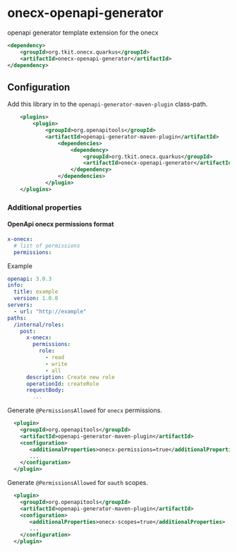 # onecx-openapi-generator

 openapi generator template extension for the onecx

```xml
<dependency>
    <groupId>org.tkit.onecx.quarkus</groupId>
    <artifactId>onecx-openapi-generator</artifactId>
</dependency>
```

## Configuration

Add this library in to the `openapi-generator-maven-plugin` class-path.

```xml
    <plugins>
        <plugin>
            <groupId>org.openapitools</groupId>
            <artifactId>openapi-generator-maven-plugin</artifactId>
                <dependencies>
                    <dependency>
                        <groupId>org.tkit.onecx.quarkus</groupId>
                        <artifactId>onecx-openapi-generator</artifactId>
                    </dependency>
                </dependencies>
            </plugin>
    </plugins>
```

### Additional properties 

#### OpenApi onecx permissions format

```yaml
x-onecx:
  # list of permissions
  permissions:
```

Example 

```yaml
openapi: 3.0.3
info:
  title: example
  version: 1.0.0
servers:
  - url: "http://example"
paths:
  /internal/roles:
    post:
      x-onecx:
        permissions:
          role:
            - read
            - write
            - all
      description: Create new role
      operationId: createRole
      requestBody:
        ...
```
Generate `@PermissionsAllowed` for `onecx` permissions.

```xml
  <plugin>
    <groupId>org.openapitools</groupId>
    <artifactId>openapi-generator-maven-plugin</artifactId>
    <configuration>
       <additionalProperties>onecx-permissions=true</additionalProperties>
       ...
    </configuration>
  </plugin>
```

Generate `@PermissionsAllowed` for `oauth` scopes.

```xml
  <plugin>
    <groupId>org.openapitools</groupId>
    <artifactId>openapi-generator-maven-plugin</artifactId>
    <configuration>
       <additionalProperties>onecx-scopes=true</additionalProperties>
       ...
    </configuration>
  </plugin>
```
